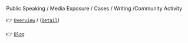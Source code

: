 Public Speaking / Media Exposure / Cases / Writing /Community Activity

:point_right: [```Overview```](/OVERVIEW.md) / ([```Detail```](/DETAIL.md))

:point_right: [```Blog```](https://propwave.jp/)
